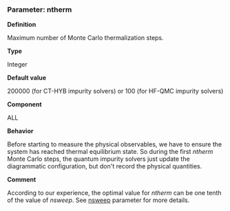 ### Parameter: ntherm

**Definition**

Maximum number of Monte Carlo thermalization steps.

**Type**

Integer

**Default value**

200000 (for CT-HYB impurity solvers) or 100 (for HF-QMC impurity solvers)

**Component**

ALL

**Behavior**

Before starting to measure the physical observables, we have to ensure the system has reached thermal equilibrium state. So during the first *ntherm* Monte Carlo steps, the quantum impurity solvers just update the diagrammatic configuration, but don't record the physical quantities.

**Comment**

According to our experience, the optimal value for *ntherm* can be one tenth of the value of *nsweep*. See [nsweep](p_nsweep.md) parameter for more details.